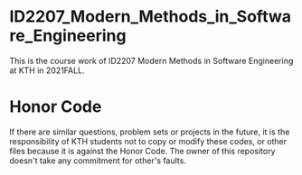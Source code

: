 # ID2207_Modern_Methods_in_Software_Engineering
This is the course work of ID2207 Modern Methods in Software Engineering at KTH in 2021FALL.
# Honor Code
If there are similar questions, problem sets or projects in the future, it is the responsibility of KTH students not to copy or modify these codes, or other files because it is against the Honor Code. The owner of this repository doesn't take any commitment for other's faults.
